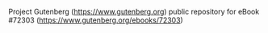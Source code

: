 Project Gutenberg (https://www.gutenberg.org) public repository
for eBook #72303 (https://www.gutenberg.org/ebooks/72303)
